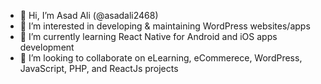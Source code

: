 - 👋 Hi, I’m Asad Ali (@asadali2468)
- 👀 I’m interested in developing & maintaining WordPress websites/apps
- 🌱 I’m currently learning React Native for Android and iOS apps development
- 💞️ I’m looking to collaborate on eLearning, eCommerece, WordPress, JavaScript, PHP, and ReactJs projects

<!---
asadali2468/asadali2468 is a ✨ special ✨ repository because its `README.md` (this file) appears on your GitHub profile.
You can click the Preview link to take a look at your changes.
--->
